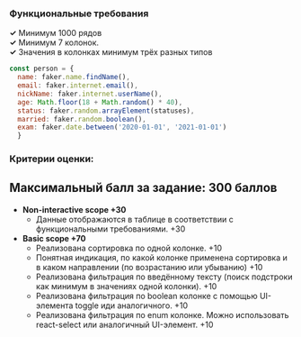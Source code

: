 ### Функциональные требования

**✓** Минимум 1000 рядов <br>
**✓** Минимум 7 колонок. <br>
**✓** Значения в колонках минимум трёх разных типов
```javascript
const person = {
  name: faker.name.findName(),
  email: faker.internet.email(),
  nickName: faker.internet.userName(),
  age: Math.floor(18 + Math.random() * 40),
  status: faker.random.arrayElement(statuses),
  married: faker.random.boolean(),
  exam: faker.date.between('2020-01-01', '2021-01-01')
  }
```

### Критерии оценки:

## Максимальный балл за задание: 300 баллов

* **Non-interactive scope +30**
  * Данные отображаются в таблице в соответствии с функциональными требованиями. +30
* **Basic scope +70**
  * Реализована сортировка по одной колонке. +10
  * Понятная индикация, по какой колонке применена сортировка и в каком направлении (по возрастанию или убыванию) +10
  * Реализована фильтрация по введённому тексту (поиск подстроки как минимум в значениях одной колонки). +10
  * Реализована фильтрация по boolean колонке с помощью UI-элемента toggle иди аналогичного. +10
  * Реализована фильтрация по enum колонке. Можно использовать react-select или аналогичный UI-элемент. +10
  

